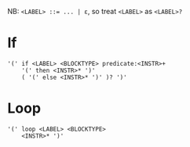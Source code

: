 NB: `<LABEL> ::= ... | ε`, so treat `<LABEL>` as `<LABEL>?`
# If
```
'(' if <LABEL> <BLOCKTYPE> predicate:<INSTR>+
	'(' then <INSTR>* ')'
	( '(' else <INSTR>* ')' )? ')'
```

# Loop
```
'(' loop <LABEL> <BLOCKTYPE>
	<INSTR>* ')'
```